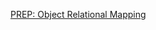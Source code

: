 [PREP: Object Relational Mapping](https://github.com/sf-sea-lions-2017/phase-1-guide/blob/sf/readings/object-relational-mapping/README.md)
